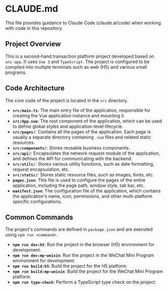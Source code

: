 # CLAUDE.md

This file provides guidance to Claude Code (claude.ai/code) when working with code in this repository.

## Project Overview

This is a second-hand transaction platform project developed based on `uni-app`. It uses `Vue 3` and `TypeScript`. The project is configured to be compiled into multiple terminals such as web (H5) and various small programs.

## Code Architecture

The core code of the project is located in the `src` directory.

- **`src/main.ts`**: The main entry file of the application, responsible for creating the Vue application instance and mounting it.
- **`src/App.vue`**: The root component of the application, which can be used to define global styles and application-level lifecycle.
- **`src/pages/`**: Contains all the pages of the application. Each page is usually a separate directory containing `.vue` files and related static resources.
- **`src/components/`**: Stores reusable business components.
- **`src/api/`**: Encapsulates the network request module of the application, and defines the API for communicating with the backend.
- **`src/utils/`**: Stores various utility functions, such as date formatting, request encapsulation, etc.
- **`src/static/`**: Stores static resource files, such as images, fonts, etc.
- **`pages.json`**: This file is used to configure the pages of the entire application, including the page path, window style, tab bar, etc.
- **`manifest.json`**: The configuration file of the application, which contains the application's name, icon, permissions, and other multi-platform specific configurations.

## Common Commands

The project's commands are defined in `package.json` and are executed using `npm run <command>`.

- **`npm run dev:h5`**: Run the project in the browser (H5) environment for development.
- **`npm run dev:mp-weixin`**: Run the project in the WeChat Mini Program environment for development.
- **`npm run build:h5`**: Build the project for the H5 platform.
- **`npm run build:mp-weixin`**: Build the project for the WeChat Mini Program platform.
- **`npm run type-check`**: Perform a TypeScript type check on the project.
